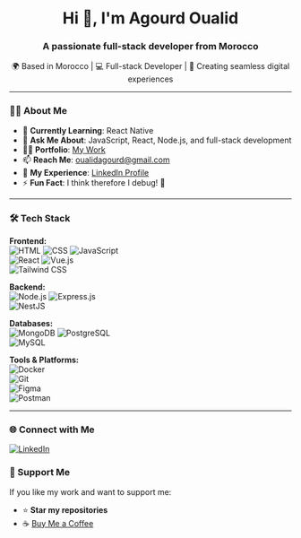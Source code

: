 <h1 align="center">Hi 👋, I'm Agourd Oualid</h1>
<h3 align="center">A passionate full-stack developer from Morocco</h3>

<p align="center">
  🌍 Based in Morocco | 💻 Full-stack Developer | 🎨 Creating seamless digital experiences
</p>

---

### 👨‍💻 About Me
- 🌱 **Currently Learning**: React Native  
- 💬 **Ask Me About**: JavaScript, React, Node.js, and full-stack development  
- 👨‍🎓 **Portfolio**: [My Work](https://agourdoualidportfolio.vercel.app/)  
- 📫 **Reach Me**: oualidagourd@gmail.com  
- 📄 **My Experience**: [LinkedIn Profile](https://www.linkedin.com/in/oualid-agourd-1a4898240/)  
- ⚡ **Fun Fact**: I think therefore I debug! 🐞  

---

### 🛠️ Tech Stack
**Frontend:**  
![HTML](https://img.shields.io/badge/HTML5-E34F26?style=for-the-badge&logo=html5&logoColor=white) 
![CSS](https://img.shields.io/badge/CSS3-1572B6?style=for-the-badge&logo=css3&logoColor=white) 
![JavaScript](https://img.shields.io/badge/JavaScript-F7DF1E?style=for-the-badge&logo=javascript&logoColor=black)  
![React](https://img.shields.io/badge/React-61DAFB?style=for-the-badge&logo=react&logoColor=black) 
![Vue.js](https://img.shields.io/badge/Vue.js-4FC08D?style=for-the-badge&logo=vue.js&logoColor=white)  
![Tailwind CSS](https://img.shields.io/badge/TailwindCSS-06B6D4?style=for-the-badge&logo=tailwindcss&logoColor=white) 

**Backend:**  
![Node.js](https://img.shields.io/badge/Node.js-339933?style=for-the-badge&logo=node.js&logoColor=white) 
![Express.js](https://img.shields.io/badge/Express.js-000000?style=for-the-badge&logo=express&logoColor=white)  
![NestJS](https://img.shields.io/badge/NestJS-E0234E?style=for-the-badge&logo=nestjs&logoColor=white) 

**Databases:**  
![MongoDB](https://img.shields.io/badge/MongoDB-47A248?style=for-the-badge&logo=mongodb&logoColor=white) 
![PostgreSQL](https://img.shields.io/badge/PostgreSQL-336791?style=for-the-badge&logo=postgresql&logoColor=white)  
![MySQL](https://img.shields.io/badge/MySQL-4479A1?style=for-the-badge&logo=mysql&logoColor=white)  

**Tools & Platforms:**  
![Docker](https://img.shields.io/badge/Docker-2496ED?style=for-the-badge&logo=docker&logoColor=white)  
![Git](https://img.shields.io/badge/Git-F05032?style=for-the-badge&logo=git&logoColor=white)  
![Figma](https://img.shields.io/badge/Figma-F24E1E?style=for-the-badge&logo=figma&logoColor=white)  
![Postman](https://img.shields.io/badge/Postman-FF6C37?style=for-the-badge&logo=postman&logoColor=white)  

---

### 🌐 Connect with Me
<a href="https://www.linkedin.com/in/oualid-agourd-1a4898240/"><img src="https://img.shields.io/badge/LinkedIn-0077B5?style=for-the-badge&logo=linkedin&logoColor=white" alt="LinkedIn"></a>



### 🤝 Support Me
If you like my work and want to support me:
- ⭐ **Star my repositories**  
- ☕ [Buy Me a Coffee](https://www.buymeacoffee.com/oualid)  
